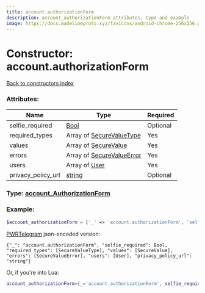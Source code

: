 ```yaml
---
title: account.authorizationForm
description: account_authorizationForm attributes, type and example
image: https://docs.madelineproto.xyz/favicons/android-chrome-256x256.png
---
```

# Constructor: account.authorizationForm  
[Back to constructors index](index.md)



### Attributes:

| Name     |    Type       | Required |
|----------|---------------|----------|
|selfie\_required|[Bool](../types/Bool.md) | Optional|
|required\_types|Array of [SecureValueType](../types/SecureValueType.md) | Yes|
|values|Array of [SecureValue](../types/SecureValue.md) | Yes|
|errors|Array of [SecureValueError](../types/SecureValueError.md) | Yes|
|users|Array of [User](../types/User.md) | Yes|
|privacy\_policy\_url|[string](../types/string.md) | Optional|



### Type: [account\_AuthorizationForm](../types/account_AuthorizationForm.md)


### Example:

```php
$account_authorizationForm = ['_' => 'account.authorizationForm', 'selfie_required' => Bool, 'required_types' => [SecureValueType, SecureValueType], 'values' => [SecureValue, SecureValue], 'errors' => [SecureValueError, SecureValueError], 'users' => [User, User], 'privacy_policy_url' => 'string'];
```  

[PWRTelegram](https://pwrtelegram.xyz) json-encoded version:

```
{"_": "account.authorizationForm", "selfie_required": Bool, "required_types": [SecureValueType], "values": [SecureValue], "errors": [SecureValueError], "users": [User], "privacy_policy_url": "string"}
```


Or, if you're into Lua:

```lua
account_authorizationForm={_='account.authorizationForm', selfie_required=Bool, required_types={SecureValueType}, values={SecureValue}, errors={SecureValueError}, users={User}, privacy_policy_url='string'}

```


